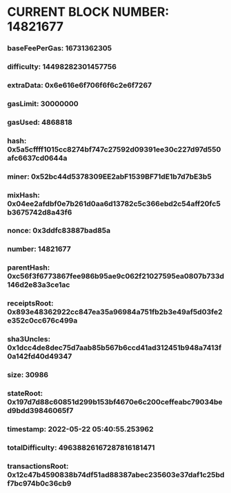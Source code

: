 # CURRENT BLOCK NUMBER: 14821677

### baseFeePerGas: 16731362305
### difficulty: 14498282301457756
### extraData: 0x6e616e6f706f6f6c2e6f7267
### gasLimit: 30000000
### gasUsed: 4868818
### hash: 0x5a5cffff1015cc8274bf747c27592d09391ee30c227d97d550afc6637cd0644a
### miner: 0x52bc44d5378309EE2abF1539BF71dE1b7d7bE3b5
### mixHash: 0x04ee2afdbf0e7b261d0aa6d13782c5c366ebd2c54aff20fc5b3675742d8a43f6
### nonce: 0x3ddfc83887bad85a
### number: 14821677
### parentHash: 0xc56f3f6773867fee986b95ae9c062f21027595ea0807b733d146d2e83a3ce1ac
### receiptsRoot: 0x893e48362922cc847ea35a96984a751fb2b3e49af5d03fe2e352c0cc676c499a
### sha3Uncles: 0x1dcc4de8dec75d7aab85b567b6ccd41ad312451b948a7413f0a142fd40d49347
### size: 30986
### stateRoot: 0x197d7d88c60851d299b153bf4670e6c200ceffeabc79034bed9bdd39846065f7
### timestamp: 2022-05-22 05:40:55.253962
### totalDifficulty: 49638826167287816181471
### transactionsRoot: 0x12c47b4590838b74df51ad88387abec235603e37daf1c25bdf7bc974b0c36cb9
